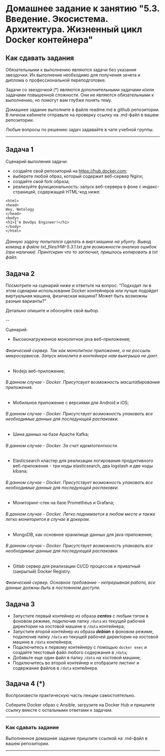 
# Домашнее задание к занятию "5.3. Введение. Экосистема. Архитектура. Жизненный цикл Docker контейнера"

## Как сдавать задания

Обязательными к выполнению являются задачи без указания звездочки. Их выполнение необходимо для получения зачета и диплома о профессиональной переподготовке.

Задачи со звездочкой (*) являются дополнительными задачами и/или задачами повышенной сложности. Они не являются обязательными к выполнению, но помогут вам глубже понять тему.

Домашнее задание выполните в файле readme.md в github репозитории. В личном кабинете отправьте на проверку ссылку на .md-файл в вашем репозитории.

Любые вопросы по решению задач задавайте в чате учебной группы.

---

## Задача 1

Сценарий выполения задачи:

- создайте свой репозиторий на https://hub.docker.com;
- выберете любой образ, который содержит веб-сервер Nginx;
- создайте свой fork образа;
- реализуйте функциональность:
запуск веб-сервера в фоне с индекс-страницей, содержащей HTML-код ниже:
```
<html>
<head>
Hey, Netology
</head>
<body>
<h1>I’m DevOps Engineer!</h1>
</body>
</html>
```   
 
###### Данную задачу попытался сделать в вирт.машине на убунту. Вывод команд в файле txt_files/HW-5.3.1.txt для возможности анализа ошибок (при наличии). Принтскрин что то заглючил, пришлось копировать в txt файл.  

## Задача 2

Посмотрите на сценарий ниже и ответьте на вопрос:
"Подходит ли в этом сценарии использование Docker контейнеров или лучше подойдет виртуальная машина, физическая машина? Может быть возможны разные варианты?"

Детально опишите и обоснуйте свой выбор.

--

Сценарий:

- Высоконагруженное монолитное java веб-приложение;  
###### Физический сервер. Так как монолитное приложение, а не россыпь микросервисов. Запуск монолита в контейнере нам выигрыша не дает.  
- Nodejs веб-приложение;  
###### В данном случае - Docker. Присутсвует возможность масштабирования приложения.  
- Мобильное приложение c версиями для Android и iOS;  
###### В данном случае - Docker. Присутствует возможность упаковать все необходимые данные для последующей распаковки.  
- Шина данных на базе Apache Kafka;  
###### В данном случае - Docker. За счет идемпотентности.   
- Elasticsearch кластер для реализации логирования продуктивного веб-приложения - три ноды elasticsearch, два logstash и две ноды kibana;  
###### В данном случае - Docker. Присутствует возможность упаковать все необходимые данные для последующей распаковки.  
- Мониторинг-стек на базе Prometheus и Grafana;  
###### В данном случае - Docker. Легко поднимается в любом месте и также легко мониторится в случае в докером.  
- MongoDB, как основное хранилище данных для java-приложения;  
###### В данном случае - Docker. Присутствует возможность упаковать все необходимые данные для последующей распаковки.  
- Gitlab сервер для реализации CI/CD процессов и приватный (закрытый) Docker Registry.  
###### Физический сервер. Основное требование - непрерывная работа, все данные должны быть в постоянном доступе.  

## Задача 3

- Запустите первый контейнер из образа ***centos*** c любым тэгом в фоновом режиме, подключив папку ```/data``` из текущей рабочей директории на хостовой машине в ```/data``` контейнера;
- Запустите второй контейнер из образа ***debian*** в фоновом режиме, подключив папку ```/data``` из текущей рабочей директории на хостовой машине в ```/data``` контейнера;
- Подключитесь к первому контейнеру с помощью ```docker exec``` и создайте текстовый файл любого содержания в ```/data```;
- Добавьте еще один файл в папку ```/data``` на хостовой машине;
- Подключитесь во второй контейнер и отобразите листинг и содержание файлов в ```/data``` контейнера.

## Задача 4 (*)

Воспроизвести практическую часть лекции самостоятельно.

Соберите Docker образ с Ansible, загрузите на Docker Hub и пришлите ссылку вместе с остальными ответами к задачам.


---

### Как cдавать задание

Выполненное домашнее задание пришлите ссылкой на .md-файл в вашем репозитории.

---